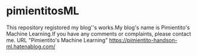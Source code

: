 # pimientitosML
This repository registored my blog''s works.My blog\'s name is Pimientito\'s Machine Learning.If you have any comments or complaints, please contact me. URL \"Pimientito\'s Machine Learning\" https://pimientito-handson-ml.hatenablog.com/
